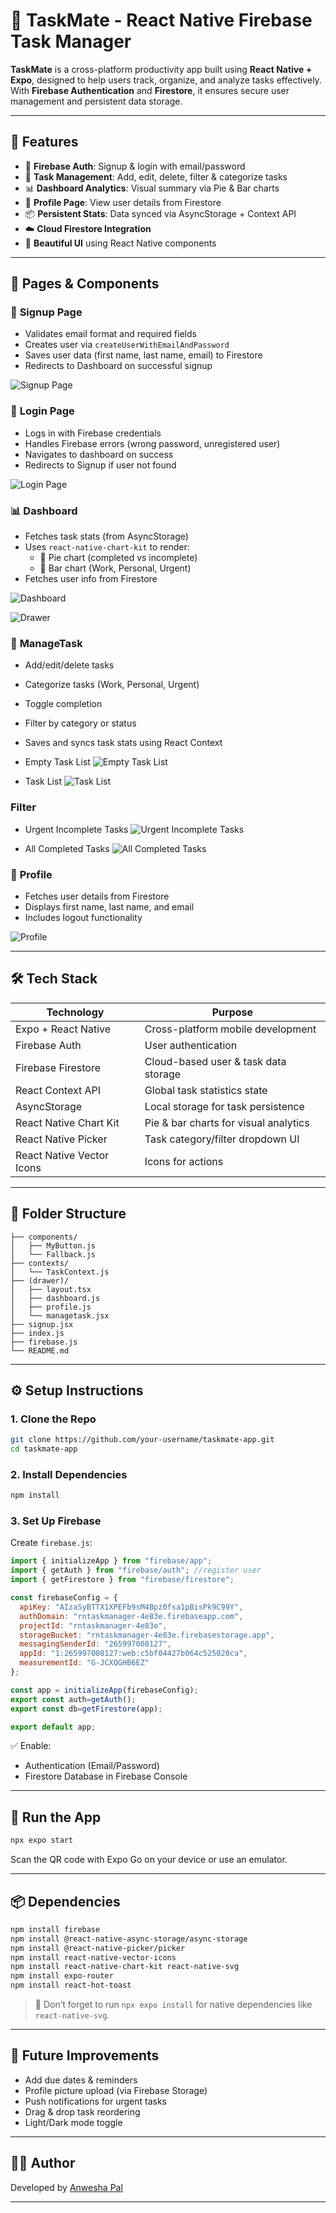 # 🧠 TaskMate - React Native Firebase Task Manager

**TaskMate** is a cross-platform productivity app built using **React Native + Expo**, designed to help users track, organize, and analyze tasks effectively. With **Firebase Authentication** and **Firestore**, it ensures secure user management and persistent data storage.

---

## 📲 Features

- 🔐 **Firebase Auth**: Signup & login with email/password
- 📝 **Task Management**: Add, edit, delete, filter & categorize tasks
- 📊 **Dashboard Analytics**: Visual summary via Pie & Bar charts
- 👤 **Profile Page**: View user details from Firestore
- 📦 **Persistent Stats**: Data synced via AsyncStorage + Context API
- ☁️ **Cloud Firestore Integration**
- 📱 **Beautiful UI** using React Native components

---

## 🧱 Pages & Components

### 🔐 **Signup Page**
- Validates email format and required fields
- Creates user via `createUserWithEmailAndPassword`
- Saves user data (first name, last name, email) to Firestore
- Redirects to Dashboard on successful signup


![Signup Page](https://github.com/anwesha24-code/Task-Manager/blob/017168598406c4710caa99d6d7136c5f69805c23/Screenshots/SignupPage.png)


### 🔐 **Login Page**
- Logs in with Firebase credentials
- Handles Firebase errors (wrong password, unregistered user)
- Navigates to dashboard on success
- Redirects to Signup if user not found


![Login Page](https://github.com/anwesha24-code/Task-Manager/blob/017168598406c4710caa99d6d7136c5f69805c23/Screenshots/LoginPage.png)

### 📊 **Dashboard**
- Fetches task stats (from AsyncStorage)
- Uses `react-native-chart-kit` to render:
  - 📘 Pie chart (completed vs incomplete)
  - 📙 Bar chart (Work, Personal, Urgent)
- Fetches user info from Firestore

![Dashboard](https://github.com/anwesha24-code/Task-Manager/blob/017168598406c4710caa99d6d7136c5f69805c23/Screenshots/Dashboard.png)

![Drawer](https://github.com/anwesha24-code/Task-Manager/blob/017168598406c4710caa99d6d7136c5f69805c23/Screenshots/SideNavBar.png)

### 🧩 **ManageTask**
- Add/edit/delete tasks
- Categorize tasks (Work, Personal, Urgent)
- Toggle completion
- Filter by category or status
- Saves and syncs task stats using React Context


- Empty Task List
![Empty Task List](https://github.com/anwesha24-code/Task-Manager/blob/017168598406c4710caa99d6d7136c5f69805c23/Screenshots/InitialManageTaskPage.png)

- Task List
![Task List](https://github.com/anwesha24-code/Task-Manager/blob/017168598406c4710caa99d6d7136c5f69805c23/Screenshots/ManageTaskPage.png)

### **Filter**
- Urgent Incomplete Tasks
![Urgent Incomplete Tasks](https://github.com/anwesha24-code/Task-Manager/blob/017168598406c4710caa99d6d7136c5f69805c23/Screenshots/Filter1.png)

- All Completed Tasks
![All Completed Tasks](https://github.com/anwesha24-code/Task-Manager/blob/017168598406c4710caa99d6d7136c5f69805c23/Screenshots/Filter2.png)

### 👤 **Profile**
- Fetches user details from Firestore
- Displays first name, last name, and email
- Includes logout functionality

![Profile](https://github.com/anwesha24-code/Task-Manager/blob/017168598406c4710caa99d6d7136c5f69805c23/Screenshots/Profile.png)

---

## 🛠️ Tech Stack

| Technology       | Purpose                                  |
|------------------|-------------------------------------------|
| Expo + React Native | Cross-platform mobile development       |
| Firebase Auth     | User authentication                      |
| Firebase Firestore| Cloud-based user & task data storage     |
| React Context API | Global task statistics state             |
| AsyncStorage      | Local storage for task persistence       |
| React Native Chart Kit | Pie & bar charts for visual analytics |
| React Native Picker | Task category/filter dropdown UI        |
| React Native Vector Icons | Icons for actions                 |

---

## 📁 Folder Structure

```
├── components/
│   ├── MyButton.js
│   └── Fallback.js
├── contexts/
│   └── TaskContext.js
├── (drawer)/
│   ├── layout.tsx
│   ├── dashboard.js
│   ├── profile.js
│   └── managetask.jsx
├── signup.jsx
├── index.js
├── firebase.js
└── README.md
```

---

## ⚙️ Setup Instructions

### 1. Clone the Repo

```bash
git clone https://github.com/your-username/taskmate-app.git
cd taskmate-app
```

### 2. Install Dependencies

```bash
npm install
```

### 3. Set Up Firebase

Create `firebase.js`:

```js
import { initializeApp } from "firebase/app";
import { getAuth } from "firebase/auth"; //register user
import { getFirestore } from "firebase/firestore";

const firebaseConfig = {
  apiKey: "AIzaSyBTTX1XPEFb9sM4Bpz0fsa1pBisPk9C99Y",
  authDomain: "rntaskmanager-4e83e.firebaseapp.com",
  projectId: "rntaskmanager-4e83e",
  storageBucket: "rntaskmanager-4e83e.firebasestorage.app",
  messagingSenderId: "265997008127",
  appId: "1:265997008127:web:c5bf04427b064c525020ca",
  measurementId: "G-JCXQGHB6EZ"
};

const app = initializeApp(firebaseConfig);
export const auth=getAuth();
export const db=getFirestore(app);

export default app;
```

✅ Enable:
- Authentication (Email/Password)
- Firestore Database in Firebase Console

---

## 🚀 Run the App

```bash
npx expo start
```

Scan the QR code with Expo Go on your device or use an emulator.

---

## 📦 Dependencies

```bash
npm install firebase
npm install @react-native-async-storage/async-storage
npm install @react-native-picker/picker
npm install react-native-vector-icons
npm install react-native-chart-kit react-native-svg
npm install expo-router
npm install react-hot-toast
```

> 🧪 Don’t forget to run `npx expo install` for native dependencies like `react-native-svg`.

---

## 🧠 Future Improvements

- Add due dates & reminders
- Profile picture upload (via Firebase Storage)
- Push notifications for urgent tasks
- Drag & drop task reordering
- Light/Dark mode toggle

---

## 👩‍💻 Author

Developed by [Anwesha Pal](https://github.com/anwesha24-code)

---
